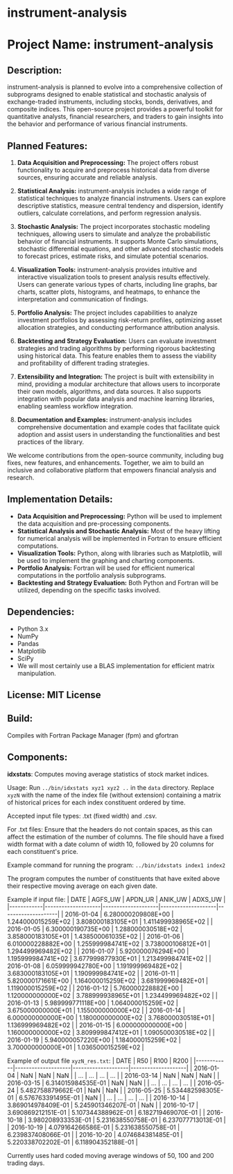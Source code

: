 # instrument-analysis
# Project Name: instrument-analysis

## Description:
instrument-analysis is planned to evolve into a comprehensive collection of subprograms designed to enable statistical and stochastic analysis of exchange-traded instruments, including stocks, bonds, derivatives, and composite indices. This open-source project provides a powerful toolkit for quantitative analysts, financial researchers, and traders to gain insights into the behavior and performance of various financial instruments.

## Planned Features:
1. **Data Acquisition and Preprocessing:** The project offers robust functionality to acquire and preprocess historical data from diverse sources, ensuring accurate and reliable analysis.

2. **Statistical Analysis:** instrument-analysis includes a wide range of statistical techniques to analyze financial instruments. Users can explore descriptive statistics, measure central tendency and dispersion, identify outliers, calculate correlations, and perform regression analysis.

3. **Stochastic Analysis:** The project incorporates stochastic modeling techniques, allowing users to simulate and analyze the probabilistic behavior of financial instruments. It supports Monte Carlo simulations, stochastic differential equations, and other advanced stochastic models to forecast prices, estimate risks, and simulate potential scenarios.

4. **Visualization Tools:** instrument-analysis provides intuitive and interactive visualization tools to present analysis results effectively. Users can generate various types of charts, including line graphs, bar charts, scatter plots, histograms, and heatmaps, to enhance the interpretation and communication of findings.

5. **Portfolio Analysis:** The project includes capabilities to analyze investment portfolios by assessing risk-return profiles, optimizing asset allocation strategies, and conducting performance attribution analysis.

6. **Backtesting and Strategy Evaluation:** Users can evaluate investment strategies and trading algorithms by performing rigorous backtesting using historical data. This feature enables them to assess the viability and profitability of different trading strategies.

7. **Extensibility and Integration:** The project is built with extensibility in mind, providing a modular architecture that allows users to incorporate their own models, algorithms, and data sources. It also supports integration with popular data analysis and machine learning libraries, enabling seamless workflow integration.

8. **Documentation and Examples:** instrument-analysis includes comprehensive documentation and example codes that facilitate quick adoption and assist users in understanding the functionalities and best practices of the library.

We welcome contributions from the open-source community, including bug fixes, new features, and enhancements. Together, we aim to build an inclusive and collaborative platform that empowers financial analysis and research.

## Implementation Details:
- **Data Acquisition and Preprocessing:** Python will be used to implement the data acquisition and pre-processing components.
- **Statistical Analysis and Stochastic Analysis:** Most of the heavy lifting for numerical analysis will be implemented in Fortran to ensure efficient computations.
- **Visualization Tools:** Python, along with libraries such as Matplotlib, will be used to implement the graphing and charting components.
- **Portfolio Analysis:** Fortran will be used for efficient numerical computations in the portfolio analysis subprograms.
- **Backtesting and Strategy Evaluation:** Both Python and Fortran will be utilized, depending on the specific tasks involved.


## Dependencies:
- Python 3.x
- NumPy
- Pandas
- Matplotlib
- SciPy
- We will most certainly use a BLAS implementation for efficient matrix manipulation. 

## License: MIT License

## Build:
Compiles with Fortran Package Manager (fpm) and gfortran


## Components:

**idxstats**: Computes moving average statistics of stock market indices.

Usage: Run `../bin/idxstats xyz1 xyz2 ..` in the `data` directory. Replace `xyzN` with the name of the index file (without extension) containing a matrix of historical prices for each index constituent ordered by time.

Accepted input file types: .txt (fixed width) and .csv.

For .txt files: Ensure that the headers do not contain spaces, as this can affect the estimation of the number of columns. The file should have a fixed width format with a date column of width 10, followed by 20 columns for each constituent's price.

Example command for running the program: `../bin/idxstats index1 index2`

The program computes the number of constituents that have exited above their respective moving average on each given date.

Example if input file:
| DATE       | AGFS_UW            | APDN_UR            | ANIK_UW            | ADXS_UW            |
|------------|--------------------|--------------------|--------------------|--------------------|
| 2016-01-04 | 6.280000209808E+00 | 1.244000015259E+02 | 3.808000183105E+01 | 1.411499938965E+02 |
| 2016-01-05 | 6.300000190735E+00 | 1.288000030518E+02 | 3.858000183105E+01 | 1.438500061035E+02 |
| 2016-01-06 | 6.010000228882E+00 | 1.255999984741E+02 | 3.738000106812E+01 | 1.294499969482E+02 |
| 2016-01-07 | 5.920000076294E+00 | 1.195999984741E+02 | 3.677999877930E+01 | 1.213499984741E+02 |
| 2016-01-08 | 6.059999942780E+00 | 1.191999969482E+02 | 3.683000183105E+01 | 1.190999984741E+02 |
| 2016-01-11 | 5.820000171661E+00 | 1.164000015259E+02 | 3.681999969482E+01 | 1.119000015259E+02 |
| 2016-01-12 | 5.760000228882E+00 | 1.120000000000E+02 | 3.788999938965E+01 | 1.234499969482E+02 |
| 2016-01-13 | 5.989999771118E+00 | 1.064000015259E+02 | 3.675000000000E+01 | 1.155000000000E+02 |
| 2016-01-14 | 6.000000000000E+00 | 1.180000000000E+02 | 3.768000030518E+01 | 1.136999969482E+02 |
| 2016-01-15 | 6.000000000000E+00 | 1.160000000000E+02 | 3.809999847412E+01 | 1.090500030518E+02 |
| 2016-01-19 | 5.940000057220E+00 | 1.184000015259E+02 | 3.700000000000E+01 | 1.036500015259E+02 |

Example of output file `xyzN_res.txt`:
| DATE       | R50                | R100               | R200               |
|------------|--------------------|--------------------|--------------------|
| 2016-01-04 | NaN                | NaN                | NaN                |
| ...        | ...                | ...                | ...                |
| 2016-03-14 | NaN                | NaN                | NaN                |
| 2016-03-15 | 6.314015984535E-01 | NaN                | NaN                |
| ...        | ...                | ...                | ...                |
| 2016-05-24 | 5.482758879662E-01 | NaN                | NaN                |
| 2016-05-25 | 5.534482598305E-01 | 6.576763391495E-01 | NaN                |
| ...        | ...                | ...                | ...                |
| 2016-10-14 | 3.869014978409E-01 | 5.245901346207E-01 | NaN                |
| 2016-10-17 | 3.690869212151E-01 | 5.107344388962E-01 | 6.182719469070E-01 |
| 2016-10-18 | 3.980208933353E-01 | 5.231638550758E-01 | 6.237077713013E-01 |
| 2016-10-19 | 4.079164266586E-01 | 5.231638550758E-01 | 6.239837408066E-01 |
| 2016-10-20 | 4.074684381485E-01 | 5.220338702202E-01 | 6.118904352188E-01 |

Currently uses hard coded moving average windows of 50, 100 and 200 trading days.
